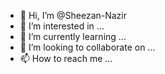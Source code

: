 - 👋 Hi, I’m @Sheezan-Nazir
- 👀 I’m interested in ...
- 🌱 I’m currently learning ...
- 💞️ I’m looking to collaborate on ...
- 📫 How to reach me ...

<!---
Sheezan-Nazir/Sheezan-Nazir is a ✨ special ✨ repository because its `README.md` (this file) appears on your GitHub profile.
You can click the Preview link to take a look at your changes.
--->
